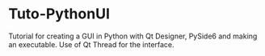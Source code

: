# Tuto-PythonUI
 Tutorial for creating a GUI in Python with Qt Designer, PySide6 and making an executable. Use of Qt Thread for the interface.
